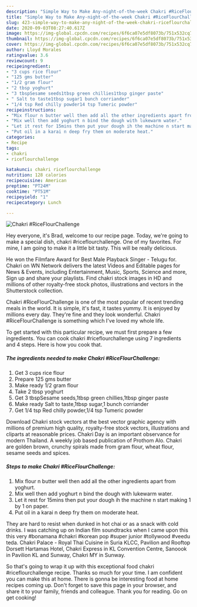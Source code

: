 ```yaml
---
description: "Simple Way to Make Any-night-of-the-week Chakri #RiceFlourChallenge"
title: "Simple Way to Make Any-night-of-the-week Chakri #RiceFlourChallenge"
slug: 423-simple-way-to-make-any-night-of-the-week-chakri-riceflourchallenge
date: 2020-09-03T08:27:40.617Z
image: https://img-global.cpcdn.com/recipes/6f6ca07e5df8073b/751x532cq70/chakri-riceflourchallenge-recipe-main-photo.jpg
thumbnail: https://img-global.cpcdn.com/recipes/6f6ca07e5df8073b/751x532cq70/chakri-riceflourchallenge-recipe-main-photo.jpg
cover: https://img-global.cpcdn.com/recipes/6f6ca07e5df8073b/751x532cq70/chakri-riceflourchallenge-recipe-main-photo.jpg
author: Lloyd Morales
ratingvalue: 3.6
reviewcount: 9
recipeingredient:
- "3 cups rice flour"
- "125 gms butter"
- "1/2 gram flour"
- "2 tbsp yoghurt"
- "3 tbspSesame seeds1tbsp green chillies1tbsp ginger paste"
- " Salt to taste1tbsp sugar1 bunch corriander"
- "1/4 tsp Red chilly powder14 tsp Tumeric powder"
recipeinstructions:
- "Mix flour n butter well then add all the other ingredients apart from yoghurt."
- "Mix well then add yoghurt n bind the dough with lukewarm water."
- "Let it rest for 15mins then put your dough ih the machine n start making 1 by 1 on paper."
- "Put oil in a karai n deep fry them on moderate heat."
categories:
- Recipe
tags:
- chakri
- riceflourchallenge

katakunci: chakri riceflourchallenge 
nutrition: 128 calories
recipecuisine: American
preptime: "PT24M"
cooktime: "PT51M"
recipeyield: "1"
recipecategory: Lunch

---
```



![Chakri #RiceFlourChallenge](https://img-global.cpcdn.com/recipes/6f6ca07e5df8073b/751x532cq70/chakri-riceflourchallenge-recipe-main-photo.jpg)

Hey everyone, it's Brad, welcome to our recipe page. Today, we're going to make a special dish, chakri #riceflourchallenge. One of my favorites. For mine, I am going to make it a little bit tasty. This will be really delicious.

He won the Filmfare Award for Best Male Playback Singer - Telugu for. Chakri on WN Network delivers the latest Videos and Editable pages for News &amp; Events, including Entertainment, Music, Sports, Science and more, Sign up and share your playlists. Find chakri stock images in HD and millions of other royalty-free stock photos, illustrations and vectors in the Shutterstock collection.

Chakri #RiceFlourChallenge is one of the most popular of recent trending meals in the world. It is simple, it's fast, it tastes yummy. It is enjoyed by millions every day. They're fine and they look wonderful. Chakri #RiceFlourChallenge is something which I've loved my whole life.


To get started with this particular recipe, we must first prepare a few ingredients. You can cook chakri #riceflourchallenge using 7 ingredients and 4 steps. Here is how you cook that.

<!--inarticleads1-->

##### The ingredients needed to make Chakri #RiceFlourChallenge:

1. Get 3 cups rice flour
1. Prepare 125 gms butter
1. Make ready 1/2 gram flour
1. Take 2 tbsp yoghurt
1. Get 3 tbspSesame seeds,1tbsp green chillies,1tbsp ginger paste
1. Make ready  Salt to taste,1tbsp sugar,1 bunch corriander
1. Get 1/4 tsp Red chilly powder,1/4 tsp Tumeric powder


Download Chakri stock vectors at the best vector graphic agency with millions of premium high quality, royalty-free stock vectors, illustrations and cliparts at reasonable prices. Chakri Day is an important observance for modern Thailand. A weekly job based publication of Prothom Alo. Chakri are golden brown, crunchy spirals made from gram flour, wheat flour, sesame seeds and spices. 

<!--inarticleads2-->

##### Steps to make Chakri #RiceFlourChallenge:

1. Mix flour n butter well then add all the other ingredients apart from yoghurt.
1. Mix well then add yoghurt n bind the dough with lukewarm water.
1. Let it rest for 15mins then put your dough ih the machine n start making 1 by 1 on paper.
1. Put oil in a karai n deep fry them on moderate heat.


They are hard to resist when dunked in hot chai or as a snack with cold drinks. I was catching up on Indian film soundtracks when I came upon this this very #bonamana #chakri #korean pop #super junior #tollywood #veedu teda. Chakri Palace - Royal Thai Cuisine in Suria KLCC, Pavilion and Rooftop Dorsett Hartamas Hotel, Chakri Express in KL Convention Centre, Sanoook in Pavilion KL and Sunway, Chakri MY in Sunway. 

So that's going to wrap it up with this exceptional food chakri #riceflourchallenge recipe. Thanks so much for your time. I am confident you can make this at home. There is gonna be interesting food at home recipes coming up. Don't forget to save this page in your browser, and share it to your family, friends and colleague. Thank you for reading. Go on get cooking!
